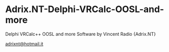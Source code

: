 # Adrix.NT-Delphi-VRCalc-OOSL-and-more
Delphi VRCalc++ OOSL and more Software by Vincent Radio {Adrix.NT}

adrixnt@hotmail.it
